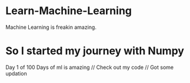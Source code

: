 # Learn-Machine-Learning
Machine Learning is freakin amazing.

# So I started my journey with Numpy
Day 1 of 100 Days of ml is amazing // Check out my code // Got some updation
